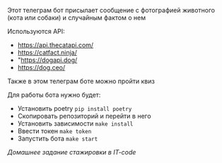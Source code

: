 Этот телеграм бот присылает сообщение с фотографией животного (кота или собаки) и случайным фактом о нем

Используются API:
* https://api.thecatapi.com/
* https://catfact.ninja/
* "https://dogapi.dog/
* https://dog.ceo/

Также в этом телеграм боте можно пройти квиз 

Для работы бота нужно будет:
* Установить poetry `pip install poetry`
* Скопировать репозиторий и перейти в него
* Установить зависимости `make install`
* Ввести токен `make token`
* Запустить бота `make start`

<i>Домашнее задание стажировки в IT-code</i>
